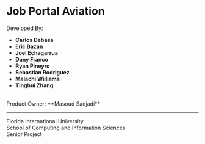 # Job Portal Aviation

Developed By: <br>
+ **Carlos Debasa**<br>
+ **Eric Bazan**<br>
+ **Joel Echagarrua**<br>
+ **Dany Franco**<br>
+ **Ryan Pineyro**<br>
+ **Sebastian Rodriguez**<br>
+ **Malachi Williams**<br>
+ **Tinghui Zhang**<br>
<br>
Product Owner: **Masoud Sadjadi**<br>

---
Florida International University<br>
School of Computing and Information Sciences<br>
Senior Project<br>
